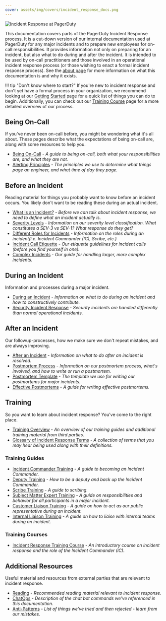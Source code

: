 ```yaml
---
cover: assets/img/covers/incident_response_docs.png
---
```

![Incident Response at PagerDuty](./assets/img/headers/pagerduty_ir.jpg)

This documentation covers parts of the PagerDuty Incident Response process. It is a cut-down version of our internal documentation used at PagerDuty for any major incidents and to prepare new employees for on-call responsibilities. It provides information not only on preparing for an incident, but also what to do during and after the incident. It is intended to be used by on-call practitioners and those involved in an operational incident response process (or those wishing to enact a formal incident response process). See the [about page](about.md) for more information on what this documentation is and why it exists.

!!! tip "Don't know where to start?"
    If you're new to incident response and don't yet have a formal process in your organization, we recommend looking at our [Getting Started](/getting_started.md) page for a quick list of things you can do to begin. Additionally, you can check out our [Training Course](training/courses/incident_response.md) page for a more detailed overview of our process.

## Being On-Call

If you've never been on-call before, you might be wondering what it's all about. These pages describe what the expectations of being on-call are, along with some resources to help you.

* [Being On-Call](oncall/being_oncall.md) - _A guide to being on-call, both what your responsibilities are, and what they are not._
* [Alerting Principles](oncall/alerting_principles.md) - _The principles we use to determine what things page an engineer, and what time of day they page._

## Before an Incident

Reading material for things you probably want to know before an incident occurs. You likely don't want to be reading these during an actual incident.

* [What is an Incident?](before/what_is_an_incident.md) - _Before we can talk about incident response, we need to define what an incident actually is._
* [Severity Levels](before/severity_levels.md) - _Information on our severity level classification. What constitutes a SEV-3 vs SEV-1? What response do they get?_
* [Different Roles for Incidents](before/different_roles.md) - _Information on the roles during an incident(i.e. Incident Commander (IC), Scribe, etc.)_
* [Incident Call Etiquette](before/call_etiquette.md) - _Our etiquette guidelines for incident calls (before you find yourself in one)._
* [Complex Incidents](before/complex_incidents.md) - _Our guide for handling larger, more complex incidents._

## During an Incident

Information and processes during a major incident.

* [During an Incident](during/during_an_incident.md) - _Information on what to do during an incident and how to constructively contribute._
* [Security Incident Response](during/security_incident_response.md) - _Security incidents are handled differently than normal operational incidents._

## After an Incident

Our followup-processes, how we make sure we don't repeat mistakes, and are always improving.

* [After an Incident](after/after_an_incident.md) - _Information on what to do after an incident is resolved._
* [Postmortem Process](after/post_mortem_process.md) - _Information on our postmortem process, what's involved, and how to write or run a postmortem._
* [Postmortem Template](after/post_mortem_template.md) - _The template we use for writing our postmortems for major incidents._
* [Effective Postmortems](after/effective_post_mortems.md) - _A guide for writing effective postmortems._

## Training

So you want to learn about incident response? You've come to the right place.

* [Training Overview](training/overview.md) - _An overview of our training guides and additional training material from third parties._
* [Glossary of Incident Response Terms](training/glossary.md) - _A collection of terms that you may hear being used along with their definitions._

### Training Guides

* [Incident Commander Training](training/incident_commander.md) - _A guide to becoming an Incident Commander._
* [Deputy Training](training/deputy.md) - _How to be a deputy and back up the Incident Commander._
* [Scribe Training](training/scribe.md) - _A guide to scribing._
* [Subject Matter Expert Training](training/subject_matter_expert.md) - _A guide on responsibilities and behavior for all participants in a major incident._
* [Customer Liaison Training](training/customer_liaison.md) - _A guide on how to act as our public representative during an incident._
* [Internal Liaison Training](training/internal_liaison.md) - _A guide on how to liaise with internal teams during an incident._

### Training Courses

* [Incident Response Training Course](training/courses/incident_response.md) - _An introductory course on incident response and the role of the Incident Commander (IC)._

## Additional Resources

Useful material and resources from external parties that are relevant to incident response.

* [Reading](resources/reading.md) - _Recommended reading material relevant to incident response._
* [ChatOps](resources/chatops.md) - _Description of the chat bot commands we've referenced in this documentation._
* [Anti-Patterns](resources/anti_patterns.md) - _List of things we've tried and then rejected - learn from our mistakes._

